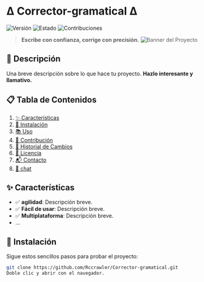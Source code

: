 # Δ Corrector-gramatical Δ

<!--![Licencia](https://img.shields.io/badge/Licencia-MIT-blue.svg)-->
![Versión](https://img.shields.io/badge/Versión-1.0-brightgreen.svg)
![Estado](https://img.shields.io/badge/Estado-Activo-success.svg)
![Contribuciones](https://img.shields.io/badge/Programadores-Bienvenidos-brightgreen.svg)

> **Escribe con confianza, corrige con precisión.**
![Banner del Proyecto](https://via.placeholder.com/1200x400.png?text=Banner+del+Proyecto)

## 🚀 Descripción
Una breve descripción sobre lo que hace tu proyecto. **Hazlo interesante y llamativo.**

## 📋 Tabla de Contenidos
1. [✨ Características](#-características)
2. [🔧 Instalación](#-instalación)
3. [📚 Uso](#-uso)
4. [🤝 Contribución](#-contribución)
5. [📜 Historial de Cambios](#-historial-de-cambios)
6. [📄 Licencia](#-licencia)
7. [📬 Contacto](#-contacto)
8. [📢 chat](#-/Discussions) 

## ✨ Características
- ✅ **agilidad**: Descripción breve.
- ✅ **Fácil de usar**: Descripción breve.
- ✅ **Multiplataforma**: Descripción breve.
- ...

## 🔧 Instalación
Sigue estos sencillos pasos para probar el proyecto:

```bash
git clone https://github.com/Rccrawler/Corrector-gramatical.git
Doble clic y abrir con el navegador.
